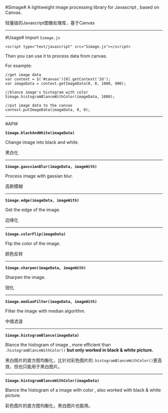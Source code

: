 #Simage#
A lightweight image processing library for Javascript , based on Canvas.

轻量级的Javascript图像处理库，基于Canvas

-------

#Usage#
Import `Simage.js`

    <script type="text/javascript" src="Simage.js"></script>
    
Then you can use it to process data from canvas. 

For example:


    //get image data
    var context = $('#canvas')[0].getContext('2d');
    var imageData = context.getImageData(0, 0, 1080, 900);
    
    //blance image's histogram with color
    Simage.histogramBlanceWithColor(imageData, 1080);
    
    //put image data to the canvas
    context.putImageData(imageData, 0, 0);
    
    


----------
#API#

**`Simage.blackAndWhite(imageData)`**

Change image into black and white.

黑白化

----------
**`Simage.gaussianBlur(imageData, imageWith)`**

Process image with gassian blur.

高斯模糊


----------
**`Simage.edge(imageData, imageWith)`**

Get the edge of the image.

边缘化


----------
**`Simage.colorFlip(imageData)`**

Flip the color of the image.

颜色反转


----------
**`Simage.sharpen(imageData, imageWith)`**

Sharpen the image.

锐化


----------


**`Simage.medianFilter(imageData, imageWith)`**

Filter the image with median algorithm.

中值滤波


----------


**`Simage.histogramBlance(imageData)`**

Blance the histogram of image , more efficient than `.histogramBlanceWithColor()` **but only worked in black & white picture.**

黑白图片的直方图均衡化，比针对彩色图片的`.histogramBlanceWithColor()`更高效，但也只能用于黑白图片。


----------
**`Simage.histogramBlanceWithColor(imageData)`**

Blance the histogram of a image with color , also worked with black & white picture.

彩色图片的直方图均衡化，黑白图片也能用。
